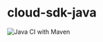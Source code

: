 # cloud-sdk-java
 
![Java CI with Maven](https://github.com/aravindputrevu/cloud-sdk-java/workflows/Java%20CI%20with%20Maven/badge.svg)
